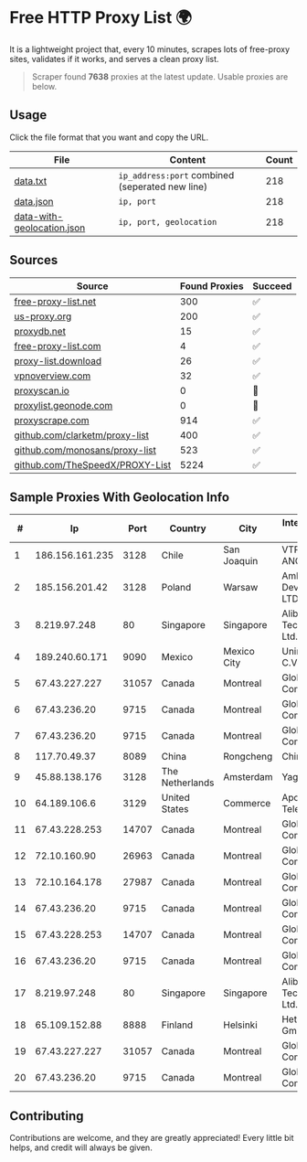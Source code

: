 
# Free HTTP Proxy List 🌍

It is a lightweight project that, every 10 minutes, scrapes lots of free-proxy sites, validates if it works, and serves a clean proxy list.


> Scraper found **7638** proxies at the latest update. Usable proxies are below.

## Usage

Click the file format that you want and copy the URL.


|File|Content|Count|
|----|-------|-----|
|[data.txt](https://raw.githubusercontent.com/themiralay/Proxy-List-World/master/data.txt)|`ip_address:port` combined (seperated new line)|218|
|[data.json](https://raw.githubusercontent.com/themiralay/Proxy-List-World/master/data.json)|`ip, port`|218|
|[data-with-geolocation.json](https://raw.githubusercontent.com/themiralay/Proxy-List-World/master/data-with-geolocation.json)|`ip, port, geolocation`|218|

## Sources

|Source|Found Proxies|Succeed|
|------|-------------|-------|
|[free-proxy-list.net](https://free-proxy-list.net)|300|✅|
|[us-proxy.org](https://www.us-proxy.org)|200|✅|
|[proxydb.net](http://proxydb.net)|15|✅|
|[free-proxy-list.com](https://free-proxy-list.com/?page=&port=&type%5B%5D=http&type%5B%5D=https&up_time=0&search=Search)|4|✅|
|[proxy-list.download](https://www.proxy-list.download/HTTP)|26|✅|
|[vpnoverview.com](https://vpnoverview.com/privacy/anonymous-browsing/free-proxy-servers)|32|✅|
|[proxyscan.io](https://www.proxyscan.io)|0|🚫|
|[proxylist.geonode.com](https://proxylist.geonode.com/api/proxy-list?limit=300&page=1&sort_by=lastChecked&sort_type=desc&protocols=http,https)|0|🚫|
|[proxyscrape.com](https://api.proxyscrape.com/v2/?request=displayproxies&protocol=http&timeout=10000&country=all&ssl=all&anonymity=all)|914|✅|
|[github.com/clarketm/proxy-list](https://raw.githubusercontent.com/clarketm/proxy-list/master/proxy-list-raw.txt)|400|✅|
|[github.com/monosans/proxy-list](https://raw.githubusercontent.com/monosans/proxy-list/main/proxies/http.txt)|523|✅|
|[github.com/TheSpeedX/PROXY-List](https://raw.githubusercontent.com/TheSpeedX/PROXY-List/master/http.txt)|5224|✅|


## Sample Proxies With Geolocation Info

|#|Ip|Port|Country|City|Internet Service Provider|
|-|--|----|-------|----|-------------------------|
|1|186.156.161.235|3128|Chile|San Joaquin|VTR BANDA ANCHA S.A.|
|2|185.156.201.42|3128|Poland|Warsaw|Amberway Development LTD|
|3|8.219.97.248|80|Singapore|Singapore|Alibaba (US) Technology Co., Ltd.|
|4|189.240.60.171|9090|Mexico|Mexico City|Uninet S.A. de C.V.|
|5|67.43.227.227|31057|Canada|Montreal|GloboTech Communications|
|6|67.43.236.20|9715|Canada|Montreal|GloboTech Communications|
|7|67.43.236.20|9715|Canada|Montreal|GloboTech Communications|
|8|117.70.49.37|8089|China|Rongcheng|Chinanet|
|9|45.88.138.176|3128|The Netherlands|Amsterdam|Yaglom Labs Ltd|
|10|64.189.106.6|3129|United States|Commerce|Apogee Telecom Inc.|
|11|67.43.228.253|14707|Canada|Montreal|GloboTech Communications|
|12|72.10.160.90|26963|Canada|Montreal|GloboTech Communications|
|13|72.10.164.178|27987|Canada|Montreal|GloboTech Communications|
|14|67.43.236.20|9715|Canada|Montreal|GloboTech Communications|
|15|67.43.228.253|14707|Canada|Montreal|GloboTech Communications|
|16|67.43.236.20|9715|Canada|Montreal|GloboTech Communications|
|17|8.219.97.248|80|Singapore|Singapore|Alibaba (US) Technology Co., Ltd.|
|18|65.109.152.88|8888|Finland|Helsinki|Hetzner Online GmbH|
|19|67.43.227.227|31057|Canada|Montreal|GloboTech Communications|
|20|67.43.236.20|9715|Canada|Montreal|GloboTech Communications|



## Contributing

Contributions are welcome, and they are greatly appreciated! Every
little bit helps, and credit will always be given.

